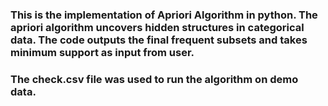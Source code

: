 ### This is the implementation of Apriori Algorithm in python. The apriori algorithm uncovers hidden structures in categorical data. The code outputs the final frequent subsets and takes minimum support as input from  user.

### The check.csv file was used to run the algorithm on demo data.

